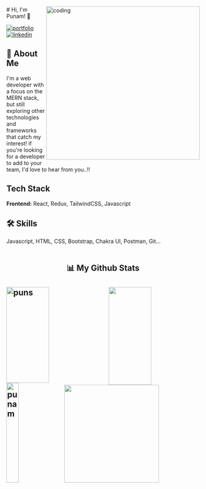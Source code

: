 <img align="right" alt="coding" width="400" src="https://miro.medium.com/max/1050/1*qdAW1TjCN57h1lbuuzvchg.gif">
# Hi, I'm Punam! 👋


<!-- [![portfolio](https://img.shields.io/badge/my_portfolio-000?style=for-the-badge&logo=ko-fi&logoColor=white)](https://katherinempeterson.com/) -->
[![portfolio](https://img.shields.io/badge/my_portfolio-000?style=for-the-badge&logo=ko-fi&logoColor=white)](https://incandescent-cannoli-b490b1.netlify.app/)
[![linkedin](https://img.shields.io/badge/linkedin-0A66C2?style=for-the-badge&logo=linkedin&logoColor=white)](https://www.linkedin.com/in/punam-jagtap-090839232/)


## 🚀 About Me
I'm a web developer with a focus on the MERN stack,
 but still exploring other technologies and frameworks that catch my interest! if you're looking for a developer to add to your team, I'd love to hear from you..!!
## Tech Stack
**Frontend:** React, Redux, TailwindCSS, Javascript

## 🛠 Skills
Javascript, HTML, CSS, Bootstrap, Chakra UI, Postman, Git...
<br><br>
<h2 align="center">📊 My Github Stats<h2>
<div>
  <img align="left" src="https://github-readme-streak-stats.herokuapp.com/?user=punam102theme=radical" alt="puns" height="250px" width="47%" />
  <img align="right" src="https://github-readme-stats.vercel.app/api?username=punam102&show_icons=true&theme=radical" height="255px" width="47%"/>
<div>
  </br>
  
<div>
  <img align="left" src="https://github-readme-stats.vercel.app/api/top-langs/?username=punam102&theme=radical&langs_count=8" alt="punam" height="260px" width="25%" />
  <img align="right" src="https://activity-graph.herokuapp.com/graph?username=punam102&theme=gruvbox&hide_border=true&area=true" height="255px" width="70%"/>
<div>
